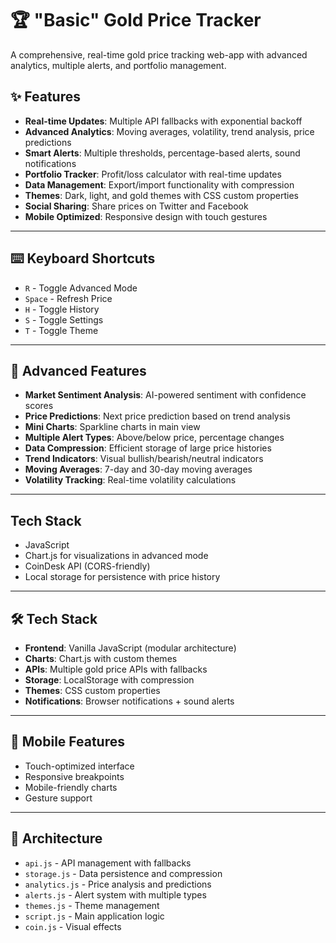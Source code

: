 # 🏆 "Basic" Gold Price Tracker

A comprehensive, real-time gold price tracking web-app with advanced analytics, multiple alerts, and portfolio management.

## ✨ Features
- **Real-time Updates**: Multiple API fallbacks with exponential backoff
- **Advanced Analytics**: Moving averages, volatility, trend analysis, price predictions
- **Smart Alerts**: Multiple thresholds, percentage-based alerts, sound notifications
- **Portfolio Tracker**: Profit/loss calculator with real-time updates
- **Data Management**: Export/import functionality with compression
- **Themes**: Dark, light, and gold themes with CSS custom properties
- **Social Sharing**: Share prices on Twitter and Facebook
- **Mobile Optimized**: Responsive design with touch gestures

---

## ⌨️ Keyboard Shortcuts
- `R` - Toggle Advanced Mode
- `Space` - Refresh Price
- `H` - Toggle History
- `S` - Toggle Settings
- `T` - Toggle Theme

---

## 🎯 Advanced Features
- **Market Sentiment Analysis**: AI-powered sentiment with confidence scores
- **Price Predictions**: Next price prediction based on trend analysis
- **Mini Charts**: Sparkline charts in main view
- **Multiple Alert Types**: Above/below price, percentage changes
- **Data Compression**: Efficient storage of large price histories
- **Trend Indicators**: Visual bullish/bearish/neutral indicators
- **Moving Averages**: 7-day and 30-day moving averages
- **Volatility Tracking**: Real-time volatility calculations

---

## Tech Stack
- JavaScript
- Chart.js for visualizations in advanced mode
- CoinDesk API (CORS-friendly)
- Local storage for persistence with price history

---

## 🛠️ Tech Stack
- **Frontend**: Vanilla JavaScript (modular architecture)
- **Charts**: Chart.js with custom themes
- **APIs**: Multiple gold price APIs with fallbacks
- **Storage**: LocalStorage with compression
- **Themes**: CSS custom properties
- **Notifications**: Browser notifications + sound alerts

---

## 📱 Mobile Features
- Touch-optimized interface
- Responsive breakpoints
- Mobile-friendly charts
- Gesture support

---

## 🔧 Architecture
- `api.js` - API management with fallbacks
- `storage.js` - Data persistence and compression
- `analytics.js` - Price analysis and predictions
- `alerts.js` - Alert system with multiple types
- `themes.js` - Theme management
- `script.js` - Main application logic
- `coin.js` - Visual effects
